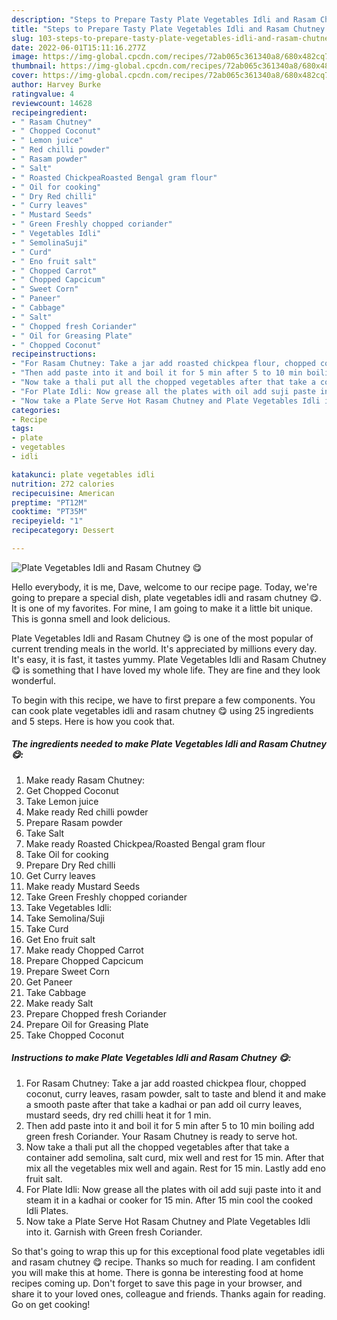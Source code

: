 ```yaml
---
description: "Steps to Prepare Tasty Plate Vegetables Idli and Rasam Chutney 😋"
title: "Steps to Prepare Tasty Plate Vegetables Idli and Rasam Chutney 😋"
slug: 103-steps-to-prepare-tasty-plate-vegetables-idli-and-rasam-chutney
date: 2022-06-01T15:11:16.277Z
image: https://img-global.cpcdn.com/recipes/72ab065c361340a8/680x482cq70/plate-vegetables-idli-and-rasam-chutney-recipe-main-photo.jpg
thumbnail: https://img-global.cpcdn.com/recipes/72ab065c361340a8/680x482cq70/plate-vegetables-idli-and-rasam-chutney-recipe-main-photo.jpg
cover: https://img-global.cpcdn.com/recipes/72ab065c361340a8/680x482cq70/plate-vegetables-idli-and-rasam-chutney-recipe-main-photo.jpg
author: Harvey Burke
ratingvalue: 4
reviewcount: 14628
recipeingredient:
- " Rasam Chutney"
- " Chopped Coconut"
- " Lemon juice"
- " Red chilli powder"
- " Rasam powder"
- " Salt"
- " Roasted ChickpeaRoasted Bengal gram flour"
- " Oil for cooking"
- " Dry Red chilli"
- " Curry leaves"
- " Mustard Seeds"
- " Green Freshly chopped coriander"
- " Vegetables Idli"
- " SemolinaSuji"
- " Curd"
- " Eno fruit salt"
- " Chopped Carrot"
- " Chopped Capcicum"
- " Sweet Corn"
- " Paneer"
- " Cabbage"
- " Salt"
- " Chopped fresh Coriander"
- " Oil for Greasing Plate"
- " Chopped Coconut"
recipeinstructions:
- "For Rasam Chutney: Take a jar add roasted chickpea flour, chopped coconut, curry leaves, rasam powder, salt to taste and blend it and make a smooth paste after that take a kadhai or pan add oil curry leaves, mustard seeds, dry red chilli heat it for 1 min."
- "Then add paste into it and boil it for 5 min after 5 to 10 min boiling add green fresh Coriander. Your Rasam Chutney is ready to serve hot."
- "Now take a thali put all the chopped vegetables after that take a container add semolina, salt curd, mix well and rest for 15 min. After that mix all the vegetables mix well and again. Rest for 15 min. Lastly add eno fruit salt."
- "For Plate Idli: Now grease all the plates with oil add suji paste into it and steam it in a kadhai or cooker for 15 min. After 15 min cool the cooked Idli Plates."
- "Now take a Plate Serve Hot Rasam Chutney and Plate Vegetables Idli into it. Garnish with Green fresh Coriander."
categories:
- Recipe
tags:
- plate
- vegetables
- idli

katakunci: plate vegetables idli 
nutrition: 272 calories
recipecuisine: American
preptime: "PT12M"
cooktime: "PT35M"
recipeyield: "1"
recipecategory: Dessert

---
```



![Plate Vegetables Idli and Rasam Chutney 😋](https://img-global.cpcdn.com/recipes/72ab065c361340a8/680x482cq70/plate-vegetables-idli-and-rasam-chutney-recipe-main-photo.jpg)

Hello everybody, it is me, Dave, welcome to our recipe page. Today, we're going to prepare a special dish, plate vegetables idli and rasam chutney 😋. It is one of my favorites. For mine, I am going to make it a little bit unique. This is gonna smell and look delicious.

Plate Vegetables Idli and Rasam Chutney 😋 is one of the most popular of current trending meals in the world. It's appreciated by millions every day. It's easy, it is fast, it tastes yummy. Plate Vegetables Idli and Rasam Chutney 😋 is something that I have loved my whole life. They are fine and they look wonderful.




To begin with this recipe, we have to first prepare a few components. You can cook plate vegetables idli and rasam chutney 😋 using 25 ingredients and 5 steps. Here is how you cook that.

<!--inarticleads1-->

##### The ingredients needed to make Plate Vegetables Idli and Rasam Chutney 😋:

1. Make ready  Rasam Chutney:
1. Get  Chopped Coconut
1. Take  Lemon juice
1. Make ready  Red chilli powder
1. Prepare  Rasam powder
1. Take  Salt
1. Make ready  Roasted Chickpea/Roasted Bengal gram flour
1. Take  Oil for cooking
1. Prepare  Dry Red chilli
1. Get  Curry leaves
1. Make ready  Mustard Seeds
1. Take  Green Freshly chopped coriander
1. Take  Vegetables Idli:
1. Take  Semolina/Suji
1. Take  Curd
1. Get  Eno fruit salt
1. Make ready  Chopped Carrot
1. Prepare  Chopped Capcicum
1. Prepare  Sweet Corn
1. Get  Paneer
1. Take  Cabbage
1. Make ready  Salt
1. Prepare  Chopped fresh Coriander
1. Prepare  Oil for Greasing Plate
1. Take  Chopped Coconut




<!--inarticleads2-->

##### Instructions to make Plate Vegetables Idli and Rasam Chutney 😋:

1. For Rasam Chutney: Take a jar add roasted chickpea flour, chopped coconut, curry leaves, rasam powder, salt to taste and blend it and make a smooth paste after that take a kadhai or pan add oil curry leaves, mustard seeds, dry red chilli heat it for 1 min.
1. Then add paste into it and boil it for 5 min after 5 to 10 min boiling add green fresh Coriander. Your Rasam Chutney is ready to serve hot.
1. Now take a thali put all the chopped vegetables after that take a container add semolina, salt curd, mix well and rest for 15 min. After that mix all the vegetables mix well and again. Rest for 15 min. Lastly add eno fruit salt.
1. For Plate Idli: Now grease all the plates with oil add suji paste into it and steam it in a kadhai or cooker for 15 min. After 15 min cool the cooked Idli Plates.
1. Now take a Plate Serve Hot Rasam Chutney and Plate Vegetables Idli into it. Garnish with Green fresh Coriander.




So that's going to wrap this up for this exceptional food plate vegetables idli and rasam chutney 😋 recipe. Thanks so much for reading. I am confident you will make this at home. There is gonna be interesting food at home recipes coming up. Don't forget to save this page in your browser, and share it to your loved ones, colleague and friends. Thanks again for reading. Go on get cooking!
